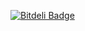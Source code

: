 [![Bitdeli Badge](https://d2weczhvl823v0.cloudfront.net/elcuervo/airplay/trend.png)](https://bitdeli.com/free "Bitdeli Badge")
